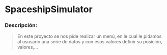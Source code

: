 # SpaceshipSimulator
### Descripción:
>En este proyecto se nos pide realizar un menú, en le cual le pidamos al ususario una serie de datos y con esos valores
> definir su posición, valores,...